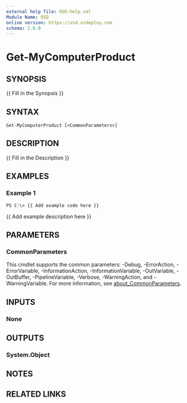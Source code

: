 ```yaml
---
external help file: OSD-help.xml
Module Name: OSD
online version: https://osd.osdeploy.com
schema: 2.0.0
---
```


# Get-MyComputerProduct

## SYNOPSIS
{{ Fill in the Synopsis }}

## SYNTAX

```
Get-MyComputerProduct [<CommonParameters>]
```

## DESCRIPTION
{{ Fill in the Description }}

## EXAMPLES

### Example 1
```
PS C:\> {{ Add example code here }}
```

{{ Add example description here }}

## PARAMETERS

### CommonParameters
This cmdlet supports the common parameters: -Debug, -ErrorAction, -ErrorVariable, -InformationAction, -InformationVariable, -OutVariable, -OutBuffer, -PipelineVariable, -Verbose, -WarningAction, and -WarningVariable. For more information, see [about_CommonParameters](http://go.microsoft.com/fwlink/?LinkID=113216).

## INPUTS

### None
## OUTPUTS

### System.Object
## NOTES

## RELATED LINKS
